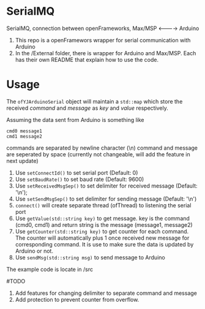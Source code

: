 # SerialMQ
SerialMQ, connection between openFrameworks, Max/MSP &lt;----> Arduino

1. This repo is a openFramewors wrapper for serial communication with Arduino
2. In the /External folder, there is wrapper for Arduino and Max/MSP. Each has their own README that explain how to use the code.

# Usage
The `ofYJArduinoSerial` object will maintain a `std::map` which store the received *command* and *message* as *key* and *value* respectively.

Assuming the data sent from Arduino is something like

```
cmd0 message1
cmd1 message2
```
commands are separated by newline character (\n)
command and message are seperated by space (currently not changeable, will add the feature in next update)

1. Use `setConnectId()` to set serial port (Default: 0)
2. Use `setBaudRate()` to set baud rate (Default: 9600)
3. Use `setReceivedMsgSep()` to set delimiter for received message (Default: '\n');
4. Use `setSendMsgSep()` to set delimiter for sending message (Default: '\n') 
4. `connect()` will create separate thread (ofThread) to listening the serial port
5. Use `getValue(std::string key)` to get message. key is the command (cmd0, cmd1) and return string is the message (message1, message2)
6. Use `getCounter(std::string key)` to get counter for each command. The counter will automatically plus 1 once received new message for corresponding command. It is use to make sure the data is updated by Arduino or not.
7. Use `sendMsg(std::string msg)` to send message to Arduino

The example code is locate in /src


#TODO
1. Add features for changing delimiter to separate command and message
2. Add protection to prevent counter from overflow.
